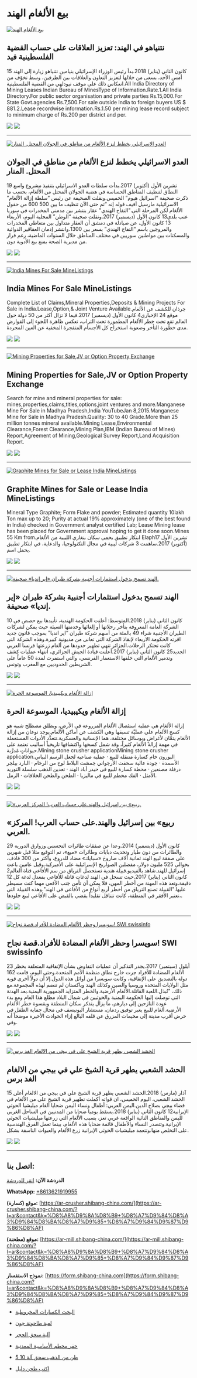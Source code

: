 # بيع الألغام الهند

<a href="https://swt.shibang-china.com/?l=ar&img&k=%D8%A8%D9%8A%D8%B9+%D8%A7%D9%84%D8%A3%D9%84%D8%BA%D8%A7%D9%85+%D8%A7%D9%84%D9%87%D9%86%D8%AF" target="_blank">![بيع الألغام الهند](http://static.shibang-china.com/all-800x300/451.jpg)</a>

## نتنياهو في الهند: تعزيز العلاقات على حساب القضية الفلسطينية فيد
15 كانون الثاني (يناير) 2018.بدأ رئيس الوزراء الإسرائيلي بنيامين نتنياهو زيارة إلى الهند أمس الأحد، يسعى من خلالها لتعزيز التعاون والعلاقات بين الطرفين، وسط تخوّف من انعكاس ذلك على موقف نيودلهي من القضية الفلسطينية.All India Directory of Mining Leases Indian Bureau of MinesType of Information.Rate.1.All India Directory.For public sector organisation and private parties Rs.15,000.For State Govt.agencies Rs.7,500.For sale outside India to foreign buyers US $ 881.2.Lease recordwise information.Rs.1.50 per mining lease record subject to minimum charge of Rs.200 per district and per.


<a href="https://whatsapp.shibangsoft.com/WhatsApp.php" target="_blank" title="WhatsApp">![](http://static.shibang-china.com/icon/whatsapp.png)</a> <a href="https://swt.shibang-china.com/?l=ar&icon&k=%D8%A8%D9%8A%D8%B9+%D8%A7%D9%84%D8%A3%D9%84%D8%BA%D8%A7%D9%85+%D8%A7%D9%84%D9%87%D9%86%D8%AF" target="_blank">![](http://static.shibang-china.com/icon/chat-ar.png)</a>

---

<a href="https://swt.shibang-china.com/?l=ar&img&k=%D8%A8%D9%8A%D8%B9+%D8%A7%D9%84%D8%A3%D9%84%D8%BA%D8%A7%D9%85+%D8%A7%D9%84%D9%87%D9%86%D8%AF" target="_blank">![العدو الاسرائيلي يخطط لنزع الألغام من مناطق في الجولان المحتل. المنار](http://static.shibang-china.com/all-800x300/1440.jpg)</a>

## العدو الاسرائيلي يخطط لنزع الألغام من مناطق في الجولان المحتل. المنار
19 تشرين الأول (أكتوبر) 2017.بدأت سلطات العدو الاسرائيلي بتنفيذ مشروع واسع النطاق لتنظيف المناطق الحساسة في هضبة الجولان المحتل من الألغام، بحسب ما ذكرت صحيفة “اسرائيل هيوم” الخميس.ونقلت الصحيفة عن رئيس “سلطة إزالة الألغام” الاسرائيلية مارسيل أفيف قوله إنه “تم حتى الآن تنظيف ما بين 500 600 من حقول الألغام لكن المرحلة التي.&quot;التفاح الهندي&quot; عقار ينتشر بين مدمني المخدرات في سوريا عنب بلدي13 كانون الأول (ديسمبر) 2017.ونقلت صحيفة “الوطن” المحلية اليوم، الأربعاء 13 كانون الأول، عن صيادلة في دمشق أن العقار متداول بين متعاطي المخدرات والمروجين باسم “التفاح الهندي” بسعر بين 1300.وانتشر إدمان العقاقير الدوائية والمسكنات بين مواطنين سوريين في مختلف المناطق خلال السنوات الماضية، رغم قرار من مديرية الصحة بمنع بيع الأدوية دون.


<a href="https://whatsapp.shibangsoft.com/WhatsApp.php" target="_blank" title="WhatsApp">![](http://static.shibang-china.com/icon/whatsapp.png)</a> <a href="https://swt.shibang-china.com/?l=ar&icon&k=%D8%A8%D9%8A%D8%B9+%D8%A7%D9%84%D8%A3%D9%84%D8%BA%D8%A7%D9%85+%D8%A7%D9%84%D9%87%D9%86%D8%AF" target="_blank">![](http://static.shibang-china.com/icon/chat-ar.png)</a>

---

<a href="https://swt.shibang-china.com/?l=ar&img&k=%D8%A8%D9%8A%D8%B9+%D8%A7%D9%84%D8%A3%D9%84%D8%BA%D8%A7%D9%85+%D8%A7%D9%84%D9%87%D9%86%D8%AF" target="_blank">![India Mines For Sale MineListings](http://static.shibang-china.com/all-800x300/1318.jpg)</a>

## India Mines For Sale MineListings
Complete List of Claims,Mineral Properties,Deposits &amp; Mining Projects For Sale in India.Lease,Option,&amp; Joint Venture Available.جرذان للكشف عن الألغام موقع 24 الإخباري4 كانون الأول (ديسمبر) 2017.فيما لا تزال أكثر من 50 دولة حول العالم تقع تحت خطر الألغام المطمورة تحت التراب، تعكس ظاهرة اللجوء إلى القوارض مدى خطورة التأخر وصعوبة استخراج كل الأجسام المتفجرة المخفية عن العين المجردة.


<a href="https://whatsapp.shibangsoft.com/WhatsApp.php" target="_blank" title="WhatsApp">![](http://static.shibang-china.com/icon/whatsapp.png)</a> <a href="https://swt.shibang-china.com/?l=ar&icon&k=%D8%A8%D9%8A%D8%B9+%D8%A7%D9%84%D8%A3%D9%84%D8%BA%D8%A7%D9%85+%D8%A7%D9%84%D9%87%D9%86%D8%AF" target="_blank">![](http://static.shibang-china.com/icon/chat-ar.png)</a>

---

<a href="https://swt.shibang-china.com/?l=ar&img&k=%D8%A8%D9%8A%D8%B9+%D8%A7%D9%84%D8%A3%D9%84%D8%BA%D8%A7%D9%85+%D8%A7%D9%84%D9%87%D9%86%D8%AF" target="_blank">![Mining Properties for Sale,JV or Option Property Exchange](http://static.shibang-china.com/all-800x300/48.jpg)</a>

## Mining Properties for Sale,JV or Option Property Exchange
Search for mine and mineral properties for sale: mines,properties,claims,titles,options,joint ventures and more.Manganese Mine For Sale in Madhya Pradesh,India YouTubeJan 8,2015.Manganese Mine for Sale in Madhya Pradesh.Quality: 30 to 40 Grade.More than 25 million tonnes mineral available.Mining Lease,Environmental Clearance,Forest Clearance,Mining Plan,IBM (Indian Bureau of Mines) Report,Agreement of Mining,Geological Survey Report,Land Acquisition Report.


<a href="https://whatsapp.shibangsoft.com/WhatsApp.php" target="_blank" title="WhatsApp">![](http://static.shibang-china.com/icon/whatsapp.png)</a> <a href="https://swt.shibang-china.com/?l=ar&icon&k=%D8%A8%D9%8A%D8%B9+%D8%A7%D9%84%D8%A3%D9%84%D8%BA%D8%A7%D9%85+%D8%A7%D9%84%D9%87%D9%86%D8%AF" target="_blank">![](http://static.shibang-china.com/icon/chat-ar.png)</a>

---

<a href="https://swt.shibang-china.com/?l=ar&img&k=%D8%A8%D9%8A%D8%B9+%D8%A7%D9%84%D8%A3%D9%84%D8%BA%D8%A7%D9%85+%D8%A7%D9%84%D9%87%D9%86%D8%AF" target="_blank">![Graphite Mines for Sale or Lease India MineListings](http://static.shibang-china.com/all-800x300/100.jpg)</a>

## Graphite Mines for Sale or Lease India MineListings
Mineral Type Graphite; Form Flake and powder; Estimated quantity 10lakh Ton max up to 20; Purity at actual 19% approximately (one of the best found in India) checked in Government analyst certified Lab; Lease Mining lease has been placed for Government approval hoping to get it done soon.Mines 55 Km from.ابتكار تطبيق يحمي سكان بنغازي الليبية من الألغام Elaph17 تشرين الأول (أكتوبر) 2017.ساهمت 3 شركات ليبية في مجال التكنولوجيا، والدعاية، في ابتكار تطبيق يحمل اسم.


<a href="https://whatsapp.shibangsoft.com/WhatsApp.php" target="_blank" title="WhatsApp">![](http://static.shibang-china.com/icon/whatsapp.png)</a> <a href="https://swt.shibang-china.com/?l=ar&icon&k=%D8%A8%D9%8A%D8%B9+%D8%A7%D9%84%D8%A3%D9%84%D8%BA%D8%A7%D9%85+%D8%A7%D9%84%D9%87%D9%86%D8%AF" target="_blank">![](http://static.shibang-china.com/icon/chat-ar.png)</a>

---

<a href="https://swt.shibang-china.com/?l=ar&img&k=%D8%A8%D9%8A%D8%B9+%D8%A7%D9%84%D8%A3%D9%84%D8%BA%D8%A7%D9%85+%D8%A7%D9%84%D9%87%D9%86%D8%AF" target="_blank">![الهند تسمح بدخول استثمارات أجنبية بشركة طيران «إير إنديا» صحيفة.](http://static.shibang-china.com/all-800x300/475.jpg)</a>

## الهند تسمح بدخول استثمارات أجنبية بشركة طيران «إير إنديا» صحيفة.
10 كانون الثاني (يناير) 2018.المتوسط: أعلنت الحكومة الهندية، تأييدها بيع حصص في الشركة العامة المعروفة بتأخر رحلاتها أو إلغائها وخدمتها السيئة حيث يمكن لشركات الطيران الأجنبية شراء 49 بالمئة من أسهم شركة طيران “اير انديا” بموجب قانون جديد اقرته الحكومة الاربعاء لإنقاذ الشركة التي تعاني من مديونية كبيرة.وهذه الشركة التي كانت تحتكر الرحلات.الجزائر تنهي تطهير حدودها من ألغام زرعتها فرنسا العربي الجديد25 كانون الثاني (يناير) 2017.أعلنت قيادة الجيش الجزائري، انتهاء عمليات كشف وتدمير الألغام التي خلفها الاستعمار الفرنسي، والتي استمرت لمدة 50 عاماً على الشريطين الحدوديين مع المغرب وتونس.


<a href="https://whatsapp.shibangsoft.com/WhatsApp.php" target="_blank" title="WhatsApp">![](http://static.shibang-china.com/icon/whatsapp.png)</a> <a href="https://swt.shibang-china.com/?l=ar&icon&k=%D8%A8%D9%8A%D8%B9+%D8%A7%D9%84%D8%A3%D9%84%D8%BA%D8%A7%D9%85+%D8%A7%D9%84%D9%87%D9%86%D8%AF" target="_blank">![](http://static.shibang-china.com/icon/chat-ar.png)</a>

---

<a href="https://swt.shibang-china.com/?l=ar&img&k=%D8%A8%D9%8A%D8%B9+%D8%A7%D9%84%D8%A3%D9%84%D8%BA%D8%A7%D9%85+%D8%A7%D9%84%D9%87%D9%86%D8%AF" target="_blank">![إزالة الألغام ويكيبيديا، الموسوعة الحرة](http://static.shibang-china.com/all-800x300/1094.jpg)</a>

## إزالة الألغام ويكيبيديا، الموسوعة الحرة
إزالة الألغام هي عملية استئصال الألغام المزروعة في الأرض، ويطلق مصطلح شبيه هو كسح الألغام على عمليَّة تسبقها وهي الكشف عن أماكن الألغام.يوجد نوعان من إزالة الألغام يتمَّان لأغراضٍ وبوسائل مختلفة، هما الإنسانية والعسكرية.تتعدَّد الأدوات المستعملة في مهمة إزالة الألغام كثيراً، وقد شمل كسحها واكتشافها تاريخياً أساليب تعتمد على حيواناتٍ مُدرَّبة.Mining stone crusher applicationMining stone crusher application.البورون خام كسارة متنقلة للبيع &middot; عملية صناعية لجعل الرسم البياني الأسمدة &middot; جودة عالية سحقت الأرجواني جمشت البلاط لوح من الرخام &middot; البارد بيلجر درفلة مصنعين &middot; محطة كسارة للبيع في حيدر أباد الهند &middot; تعدين الذهب سلسلة التوريد الأمثل &middot; الفك محطم للبيع في ماليزيا &middot; الطحن والطحن الخلافات &middot; الرمل.


<a href="https://whatsapp.shibangsoft.com/WhatsApp.php" target="_blank" title="WhatsApp">![](http://static.shibang-china.com/icon/whatsapp.png)</a> <a href="https://swt.shibang-china.com/?l=ar&icon&k=%D8%A8%D9%8A%D8%B9+%D8%A7%D9%84%D8%A3%D9%84%D8%BA%D8%A7%D9%85+%D8%A7%D9%84%D9%87%D9%86%D8%AF" target="_blank">![](http://static.shibang-china.com/icon/chat-ar.png)</a>

---

<a href="https://swt.shibang-china.com/?l=ar&img&k=%D8%A8%D9%8A%D8%B9+%D8%A7%D9%84%D8%A3%D9%84%D8%BA%D8%A7%D9%85+%D8%A7%D9%84%D9%87%D9%86%D8%AF" target="_blank">![«ربيع» بين إسرائيل والهند.على حساب العرب! المركز العربي.](http://static.shibang-china.com/all-800x300/696.jpg)</a>

## «ربيع» بين إسرائيل والهند.على حساب العرب! المركز العربي.
29 كانون الأول (ديسمبر) 2014.وعدا عن صفقات طائرات التجسس وزوارق الدورية والطائرات من دون طيار وتحديث دبابات وطائرات «ميغ»، تم التوقيع مثلا قبل شهرين على صفقة لبيع الهند ثمانية آلاف صاروخ «سبايك» مضاد للدروع، وأكثر من 300 قاذف، بحوالي 525 مليون دولار، مفضلين الصواريخ الإسرائيلية على الأميركية.وقبل عامين باعت إسرائيل للهند.شاهد بالفيديو.قبيلة هندية تستحصل الترياق من سم الأفاعي قناة العالم2 كانون الثاني (يناير) 2017.حيث تسجل في الهند لدغات قاتلة للأفاعي بمعدل لدغة كل 12 دقيقة.وتعد هذه المهنة من أخطر المهن، فلا يمكن أن تأمن جنب الأفعى مهما كنت مسيطر عليها.&quot;القبيلة تصنع الترياق من أخطر أربع أنواع من الأفاعي في الهند&quot;.وهذه القبيلة التي تعتبر الأفقر في المنطقة، كانت تتناقل تقليداً يقضي بالقبض على الأفاعي لبيع جلودها،.


<a href="https://whatsapp.shibangsoft.com/WhatsApp.php" target="_blank" title="WhatsApp">![](http://static.shibang-china.com/icon/whatsapp.png)</a> <a href="https://swt.shibang-china.com/?l=ar&icon&k=%D8%A8%D9%8A%D8%B9+%D8%A7%D9%84%D8%A3%D9%84%D8%BA%D8%A7%D9%85+%D8%A7%D9%84%D9%87%D9%86%D8%AF" target="_blank">![](http://static.shibang-china.com/icon/chat-ar.png)</a>

---

<a href="https://swt.shibang-china.com/?l=ar&img&k=%D8%A8%D9%8A%D8%B9+%D8%A7%D9%84%D8%A3%D9%84%D8%BA%D8%A7%D9%85+%D8%A7%D9%84%D9%87%D9%86%D8%AF" target="_blank">![سويسرا وحظر الألغام المضادة للأفراد.قصة نجاح! SWI swissinfo](http://static.shibang-china.com/all-800x300/1480.jpg)</a>

## سويسرا وحظر الألغام المضادة للأفراد.قصة نجاح! SWI swissinfo
23 أيلول (سبتمبر) 2017.يجدر التذكير أن عمليات التفاوض بشأن الإتفاقية المتعلقة بحظر الألغام المضادة للأفراد جرت خارج نطاق منظمة الأمم المتحدة.وحتى اليوم، قامت 162 دولة بالتصديق على الإتفاقية، وكانت سويسرا من أوائل هذه الدول.إلا أن دولاً أخرى قوية مثل الولايات المتحدة وروسيا والصين وكذلك الهند وباكستان لم تنضم لهذه المجموعة.مع ذلك، &quot;تُبذل.اللعبة القاتلة.الألغام الأرضية.والخطر المتزايد الجمهورية اليمنية.بعد الهدنة التي توصلت إليها الحكومة اليمنية والحوثيين في شمال البلاد مطلع هذا العام ومع بدء عودة النازحين إلى ديارهم، ما يزال يتذكر سكان المنطقة وبقسوة خطر الألغام الأرضية.ألغام للبيع يعبر توفيق ردمان، مستشار اليونيسف في مجال حماية الطفل في حرض أقرب مدينة إلى مخيمات المزرق عن قلقه البالغ إزاء الحوادث الأخيرة موضحاً أنه وفي.


<a href="https://whatsapp.shibangsoft.com/WhatsApp.php" target="_blank" title="WhatsApp">![](http://static.shibang-china.com/icon/whatsapp.png)</a> <a href="https://swt.shibang-china.com/?l=ar&icon&k=%D8%A8%D9%8A%D8%B9+%D8%A7%D9%84%D8%A3%D9%84%D8%BA%D8%A7%D9%85+%D8%A7%D9%84%D9%87%D9%86%D8%AF" target="_blank">![](http://static.shibang-china.com/icon/chat-ar.png)</a>

---

<a href="https://swt.shibang-china.com/?l=ar&img&k=%D8%A8%D9%8A%D8%B9+%D8%A7%D9%84%D8%A3%D9%84%D8%BA%D8%A7%D9%85+%D8%A7%D9%84%D9%87%D9%86%D8%AF" target="_blank">![الحشد الشعبي يطهر قرية الشيخ علي في بيجي من الالغام الغد برس](http://static.shibang-china.com/all-800x300/381.jpg)</a>

## الحشد الشعبي يطهر قرية الشيخ علي في بيجي من الالغام الغد برس
15 آذار (مارس) 2018.الحشد الشعبي يطهر قرية الشيخ علي في بيجي من الالغام أعلن الحشد الشعبي، اليوم الخميس، ان قواته أكملت تطهير قرية الشيخ علي من الألغام في قضاء بيجي بصلاح الدين.اليمن العربي: أطفال ونساء اليمن ضحايا ألغام ميليشيا الحوثي الإيرانية12 كانون الثاني (يناير) 2018.يسقط يوميا ضحايا من المدنيين في الساحل الغربي لليمن والمناطق النائية الواقعة غربي تعز، بسبب الألغام التي زرعتها ميليشيات الحوثي الإيرانية.وتتصدر النساء والأطفال قائمة ضحايا هذه الألغام، بينما تعمل الفرق الهندسية على التخلص منها.وتتعمد ميليشيات الحوثي الإيرانية زرع الألغام والعبوات الناسفة بشكل.


<a href="https://whatsapp.shibangsoft.com/WhatsApp.php" target="_blank" title="WhatsApp">![](http://static.shibang-china.com/icon/whatsapp.png)</a> <a href="https://swt.shibang-china.com/?l=ar&icon&k=%D8%A8%D9%8A%D8%B9+%D8%A7%D9%84%D8%A3%D9%84%D8%BA%D8%A7%D9%85+%D8%A7%D9%84%D9%87%D9%86%D8%AF" target="_blank">![](http://static.shibang-china.com/icon/chat-ar.png)</a>

---
## اتصل بنا:

**الدردشة الآن:** [انقر للدردشة](https://swt.shibang-china.com?l=ar&contact&k=%D8%A8%D9%8A%D8%B9+%D8%A7%D9%84%D8%A3%D9%84%D8%BA%D8%A7%D9%85+%D8%A7%D9%84%D9%87%D9%86%D8%AF)

**WhatsApp:**  [+8613621919955](https://whatsapp.shibangsoft.com/WhatsApp.php)

**موقع (كسارة):** [https://ar-crusher.shibang-china.com/](https://ar-crusher.shibang-china.com/?l=ar&contact&k=%D8%A8%D9%8A%D8%B9+%D8%A7%D9%84%D8%A3%D9%84%D8%BA%D8%A7%D9%85+%D8%A7%D9%84%D9%87%D9%86%D8%AF)

**موقع (مطحنة):** [https://ar-mill.shibang-china.com/](https://ar-mill.shibang-china.com/?l=ar&contact&k=%D8%A8%D9%8A%D8%B9+%D8%A7%D9%84%D8%A3%D9%84%D8%BA%D8%A7%D9%85+%D8%A7%D9%84%D9%87%D9%86%D8%AF)

**نموذج الاستفسار:** [https://form.shibang-china.com](https://form.shibang-china.com?l=ar&contact&k=%D8%A8%D9%8A%D8%B9+%D8%A7%D9%84%D8%A3%D9%84%D8%BA%D8%A7%D9%85+%D8%A7%D9%84%D9%87%D9%86%D8%AF)

* [البحث الكسارات المخروطية](../27/%D8%A7%D9%84%D8%A8%D8%AD%D8%AB%20%D8%A7%D9%84%D9%83%D8%B3%D8%A7%D8%B1%D8%A7%D8%AA%20%D8%A7%D9%84%D9%85%D8%AE%D8%B1%D9%88%D8%B7%D9%8A%D8%A9.md)

* [لعبة طاحونة جون](../27/%D9%84%D8%B9%D8%A8%D8%A9%20%D8%B7%D8%A7%D8%AD%D9%88%D9%86%D8%A9%20%D8%AC%D9%88%D9%86.md)

* [آلية سحق الحجر](../26/%D8%A2%D9%84%D9%8A%D8%A9%20%D8%B3%D8%AD%D9%82%20%D8%A7%D9%84%D8%AD%D8%AC%D8%B1.md)

* [حفر محطم الأساسية المعدنية](../27/%D8%AD%D9%81%D8%B1%20%D9%85%D8%AD%D8%B7%D9%85%20%D8%A7%D9%84%D8%A3%D8%B3%D8%A7%D8%B3%D9%8A%D8%A9%20%D8%A7%D9%84%D9%85%D8%B9%D8%AF%D9%86%D9%8A%D8%A9.md)

* [5 10 طن من الذهب سحق آلة](../26/5%2010%20%D8%B7%D9%86%20%D9%85%D9%86%20%D8%A7%D9%84%D8%B0%D9%87%D8%A8%20%D8%B3%D8%AD%D9%82%20%D8%A2%D9%84%D8%A9.md)

* [اكتب طحن دليل](../28/%D8%A7%D9%83%D8%AA%D8%A8%20%D8%B7%D8%AD%D9%86%20%D8%AF%D9%84%D9%8A%D9%84.md)